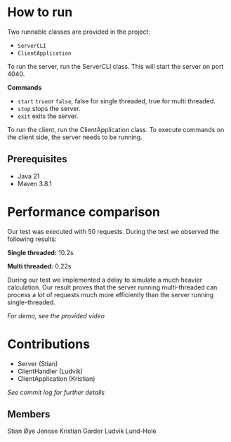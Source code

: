 # How to run
Two runnable classes are provided in the project:
- `ServerCLI`
- `ClientApplication`

To run the server, run the ServerCLI class. This will start the server on port 4040.

**Commands**
- `start` `true`or `false`, false for single threaded, true for multi threaded.
- `stop` stops the server.
- `exit` exits the server.

To run the client, run the ClientApplication class. To execute commands on the client side, the server needs to be 
running. 

## Prerequisites
- Java 21
- Maven 3.8.1

# Performance comparison
Our test was executed with 50 requests. During the test we observed the following results:


**Single threaded:**
10.2s

**Multi threaded:**
0.22s

During our test we implemented a delay to simulate a much heavier calculation. Our result proves that the server running multi-threaded can process a lot of requests much more efficiently than the server running single-threaded.

*For demo, see the provided video*

# Contributions
- Server (Stian)
- ClientHandler (Ludvik)
- ClientApplication (Kristian)

*See commit log for further details*

## Members
Stian Øye Jensse
Kristian Garder
Ludvik Lund-Hole